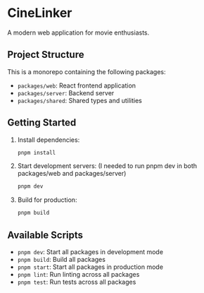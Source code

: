 # CineLinker

A modern web application for movie enthusiasts.

## Project Structure

This is a monorepo containing the following packages:

- `packages/web`: React frontend application
- `packages/server`: Backend server
- `packages/shared`: Shared types and utilities

## Getting Started

1. Install dependencies:
   ```bash
   pnpm install
   ```

2. Start development servers: (I needed to run pnpm dev in both packages/web and packages/server)
   ```bash
   pnpm dev
   ```

3. Build for production:
   ```bash
   pnpm build
   ```

## Available Scripts

- `pnpm dev`: Start all packages in development mode
- `pnpm build`: Build all packages
- `pnpm start`: Start all packages in production mode
- `pnpm lint`: Run linting across all packages
- `pnpm test`: Run tests across all packages 